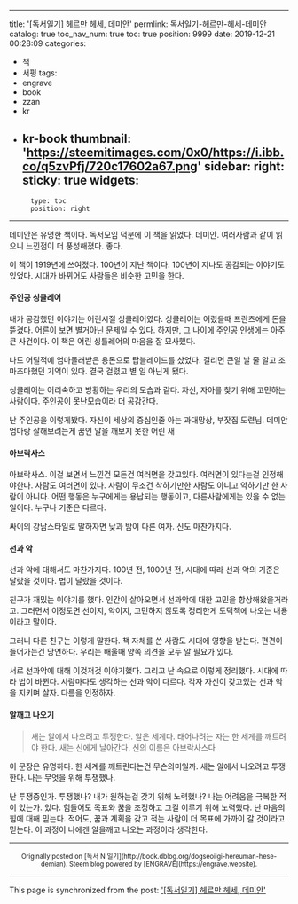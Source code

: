 
---
title: '[독서일기] 헤르만 헤세, 데미안'
permlink: 독서일기-헤르만-헤세-데미안
catalog: true
toc_nav_num: true
toc: true
position: 9999
date: 2019-12-21 00:28:09
categories:
- 책
- 서평
tags:
- engrave
- book
- zzan
- kr
- kr-book
thumbnail: 'https://steemitimages.com/0x0/https://i.ibb.co/q5zvPfj/720c17602a67.png'
sidebar:
    right:
        sticky: true
widgets:
    -
        type: toc
        position: right
---


데미안은 유명한 책이다. 독서모임 덕분에 이 책을 읽었다. 데미안. 여러사람과 같이 읽으니 느낀점이 더 풍성해졌다. 좋다.

이 책이 1919년에 쓰여졌다. 100년이 지난 책이다. 100년이 지나도 공감되는 이야기도 있었다. 시대가 바뀌어도 사람들은 비슷한 고민을 한다.

#### 주인공 싱클레어

내가 공감했던 이야기는 어린시절 싱클레어였다. 싱클레어는 어렸을때 프란츠에게 돈을 뜯겼다. 어른이 보면 별거아닌 문제일 수 있다. 하지만, 그 나이에 주인공 인생에는 아주 큰 사건이다. 이 책은 어린 싱틀레어의 마음을 잘 묘사했다.

나도 어릴적에 엄마몰래받은 용돈으로 탑블레이드를 샀었다. 걸리면 큰일 날 줄 알고 조마조마했던 기억이 있다. 결국 걸렸고 별 일 아닌게 됐다.

싱클레어는 어리숙하고 방황하는 우리의 모습과 같다. 자신, 자아를 찾기 위해 고민하는 사람이다. 주인공이 못난모습이라 더 공감간다.

난 주인공을 이렇게봤다.
자신이 세상의 중심인줄 아는
과대망상, 부잣집 도련님.
데미안 엄마랑 잘해보려는게 꿈인
알을 깨보지 못한 어린 새


#### 아브락사스

아브락사스. 이걸 보면서 느낀건  모든건 여러면을 갖고있다. 여러면이 있다는걸 인정해야한다. 사람도 여러면이 있다. 사람이 무조건 착하기만한 사람도 아니고 악하기만 한 사람이 아니다. 어떤 행동은 누구에게는 용납되는 행동이고, 다른사람에게는 있을 수 없는 일이다. 누구나 기준은 다르다.

싸이의 강남스타일로 말하자면 낮과 밤이 다른 여자. 신도 마찬가지다.

#### 선과 악

선과 악에 대해서도 마찬가지다. 100년 전, 1000년 전, 시대에 따라 선과 악의 기준은 달랐을 것이다. 법이 달랐을 것이다. 

친구가 재밌는 이야기를 했다. 인간이 살아오면서 선과악에 대한 고민을 항상해왔을거라고. 그러면서 이정도면 선이지, 악이지, 고민하지 않도록 정리한게 도덕책에 나오는 내용이라고 말이다.

그러니 다른 친구는 이렇게 말한다. 책 자체를 쓴 사람도 시대에 영향을 받는다. 편견이 들어가는건 당연하다. 우리는 배울때 양쪽 의견을 모두 알 필요가 있다.

서로 선과악에 대해 이것저것 이야기했다. 그리고 난 속으로 이렇게 정리했다. 시대에 따라 법이 바뀐다. 사람마다도 생각하는 선과 악이 다르다. 각자 자신이 갖고있는 선과 악을 지키며 살자. 다름을 인정하자.

#### 알깨고 나오기

> 새는 알에서 나오려고 투쟁한다. 알은 세계다. 태어나려는 자는 한 세계를 깨트려야 한다. 새는 신에게 날아간다. 신의 이름은 아브락사스다

이 문장은 유명하다. 한 세계를 깨트린다는건 무슨의미일까. 새는 알에서 나오려고 투쟁한다. 나는 무엇을 위해 투쟁했나.

난 투쟁중인가. 투쟁했나? 내가 원하는걸 갖기 위해 노력했나? 나는 어려움을 극복한 적이 있는가. 있다. 힘들어도 목표와 꿈을 조정하고 그걸 이루기 위해 노력했다. 난 마음의 힘에 대해 믿는다. 적어도, 꿈과 계획을 갖고 적는 사람이 더 목표에 가까이 갈 것이라고 믿는다. 이 과정이 나에겐 알을깨고 나오는 과정이라 생각한다.

***
<center><sup>Originally posted on [독서 N 일기](http://book.dblog.org/dogseoilgi-hereuman-hese-demian). Steem blog powered by [ENGRAVE](https://engrave.website).</sup></center>

- - -

This page is synchronized from the post: ['[독서일기] 헤르만 헤세, 데미안'](https://steempeak.com/@jacobyu/dogseoilgi-hereuman-hese-demian)
